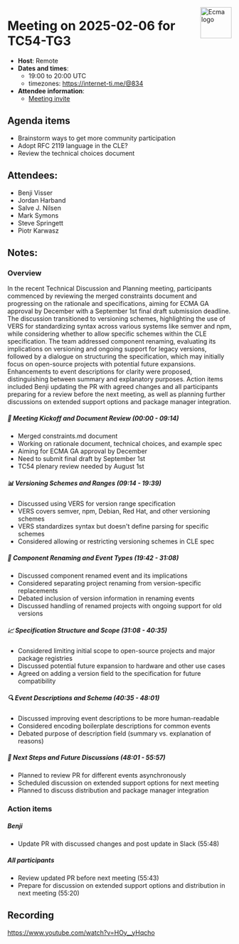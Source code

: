 <img src="https://tc54.org/images/ecma.svg" align="right" height="70" alt="Ecma logo" /> <!-- markdownlint-disable-line MD041 -->

# Meeting on 2025-02-06 for TC54-TG3

- **Host**: Remote
- **Dates and times**:
    - 19:00 to 20:00 UTC
    - timezones: https://internet-ti.me/@834
- **Attendee information**:
  - [Meeting invite](https://calendar.google.com/calendar/event?action=TEMPLATE&tmeid=MGNlbWgwcDdoYWtwbjhvZ[…]4f08c63792f2e654f2a7ebc%40group.calendar.google.com&scp=ALL)

## Agenda items

- Brainstorm ways to get more community participation
- Adopt RFC 2119 language in the CLE?
- Review the technical choices document

## Attendees:

- Benji Visser
- Jordan Harband
- Salve J. Nilsen
- Mark Symons
- Steve Springett
- Piotr Karwasz

## Notes:

### Overview

 In the recent Technical Discussion and Planning meeting, participants commenced by reviewing the merged constraints document and progressing on the rationale and specifications, aiming for ECMA GA approval by December with a September 1st final draft submission deadline. The discussion transitioned to versioning schemes, highlighting the use of VERS for standardizing syntax across various systems like semver and npm, while considering whether to allow specific schemes within the CLE specification. The team addressed component renaming, evaluating its implications on versioning and ongoing support for legacy versions, followed by a dialogue on structuring the specification, which may initially focus on open-source projects with potential future expansions. Enhancements to event descriptions for clarity were proposed, distinguishing between summary and explanatory purposes. Action items included Benji updating the PR with agreed changes and all participants preparing for a review before the next meeting, as well as planning further discussions on extended support options and package manager integration.

 ##### 🎯 **Meeting Kickoff and Document Review** (00:00 - 09:14)
- Merged constraints.md document
- Working on rationale document, technical choices, and example spec
- Aiming for ECMA GA approval by December
- Need to submit final draft by September 1st
- TC54 plenary review needed by August 1st
##### 📊 **Versioning Schemes and Ranges** (09:14 - 19:39)
- Discussed using VERS for version range specification
- VERS covers semver, npm, Debian, Red Hat, and other versioning schemes
- VERS standardizes syntax but doesn't define parsing for specific schemes
- Considered allowing or restricting versioning schemes in CLE spec
##### 🔧 **Component Renaming and Event Types** (19:42 - 31:08)
- Discussed component renamed event and its implications
- Considered separating project renaming from version-specific replacements
- Debated inclusion of version information in renaming events
- Discussed handling of renamed projects with ongoing support for old versions
##### 📈 **Specification Structure and Scope** (31:08 - 40:35)
- Considered limiting initial scope to open-source projects and major package registries
- Discussed potential future expansion to hardware and other use cases
- Agreed on adding a version field to the specification for future compatibility
##### 🔍 **Event Descriptions and Schema** (40:35 - 48:01)
- Discussed improving event descriptions to be more human-readable
- Considered encoding boilerplate descriptions for common events
- Debated purpose of description field (summary vs. explanation of reasons)
##### 📝 **Next Steps and Future Discussions** (48:01 - 55:57)
- Planned to review PR for different events asynchronously
- Scheduled discussion on extended support options for next meeting
- Planned to discuss distribution and package manager integration

### Action items

##### **Benji**
- Update PR with discussed changes and post update in Slack (55:48)
##### **All participants**
- Review updated PR before next meeting (55:43)
- Prepare for discussion on extended support options and distribution in next meeting (55:20)

## Recording

https://www.youtube.com/watch?v=HOy__yHqcho
